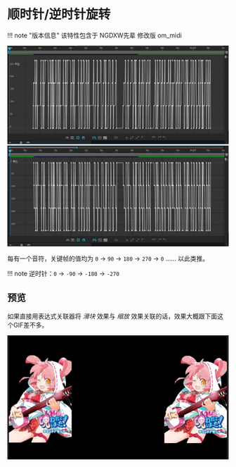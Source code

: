 # 顺时针/逆时针旋转

!!! note "版本信息"
    该特性包含于 NGDXW先辈 修改版 om_midi

[![顺时针旋转](../gallery/rotation-sample1.png)](../gallery/rotation-sample1.png)
[![逆时针旋转](../gallery/rotation-sample2.png)](../gallery/rotation-sample2.png)

每有一个音符，关键帧的值均为 `0` -> `90` -> `180` -> `270` -> `0` ...... 以此类推。

!!! note
    逆时针：`0` -> `-90` -> `-180` -> `-270`

## 预览

如果直接用表达式关联器将 _滑块_ 效果与 _缩放_ 效果关联的话，效果大概跟下面这个GIF差不多。

![sample](../gallery/rotation-sample.gif)